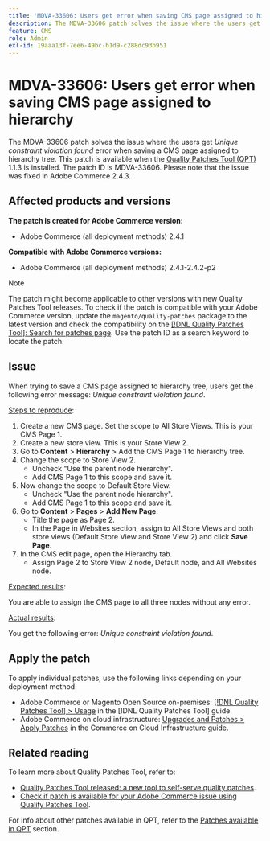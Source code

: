 ```yaml
---
title: 'MDVA-33606: Users get error when saving CMS page assigned to hierarchy'
description: The MDVA-33606 patch solves the issue where the users get *Unique constraint violation found* error when saving a CMS page assigned to hierarchy tree. This patch is available when the [Quality Patches Tool (QPT)](https://experienceleague.adobe.com/en/docs/commerce-operations/tools/quality-patches-tool/quality-patches-tool-to-self-serve-quality-patches) 1.1.3 is installed. The patch ID is MDVA-33606. Please note that the issue was fixed in Adobe Commerce 2.4.3.
feature: CMS
role: Admin
exl-id: 19aaa13f-7ee6-49bc-b1d9-c288dc93b951
---
```

# MDVA-33606: Users get error when saving CMS page assigned to hierarchy

The MDVA-33606 patch solves the issue where the users get *Unique constraint violation found* error when saving a CMS page assigned to hierarchy tree. This patch is available when the [Quality Patches Tool (QPT)](https://experienceleague.adobe.com/en/docs/commerce-operations/tools/quality-patches-tool/quality-patches-tool-to-self-serve-quality-patches) 1.1.3 is installed. The patch ID is MDVA-33606. Please note that the issue was fixed in Adobe Commerce 2.4.3.

## Affected products and versions

**The patch is created for Adobe Commerce version:**

* Adobe Commerce (all deployment methods) 2.4.1

**Compatible with Adobe Commerce versions:**

* Adobe Commerce (all deployment methods) 2.4.1-2.4.2-p2

>[!NOTE]
>
>The patch might become applicable to other versions with new Quality Patches Tool releases. To check if the patch is compatible with your Adobe Commerce version, update the `magento/quality-patches` package to the latest version and check the compatibility on the [[!DNL Quality Patches Tool]: Search for patches page](https://experienceleague.adobe.com/en/docs/commerce-operations/tools/quality-patches-tool/quality-patches-tool-to-self-serve-quality-patches). Use the patch ID as a search keyword to locate the patch.

## Issue

When trying to save a CMS page assigned to hierarchy tree, users get the following error message: *Unique constraint violation found*.

<u>Steps to reproduce</u>:

1. Create a new CMS page. Set the scope to All Store Views. This is your CMS Page 1.
1. Create a new store view. This is your Store View 2.
1. Go to **Content** > **Hierarchy** > Add the CMS Page 1 to hierarchy tree.
1. Change the scope to Store View 2.
    * Uncheck "Use the parent node hierarchy".
    * Add CMS Page 1 to this scope and save it.
1. Now change the scope to Default Store View.
    * Uncheck "Use the parent node hierarchy".
    * Add CMS Page 1 to this scope and save it.
1. Go to **Content** > **Pages** > **Add New Page**.
    * Title the page as Page 2.
    * In the Page in Websites section, assign to All Store Views and both store views (Default Store View and Store View 2) and click **Save Page**.
1. In the CMS edit page, open the Hierarchy tab.
    * Assign Page 2 to Store View 2 node, Default node, and All Websites node.

<u>Expected results</u>:

You are able to assign the CMS page to all three nodes without any error.

<u>Actual results</u>:

You get the following error: *Unique constraint violation found*.

## Apply the patch

To apply individual patches, use the following links depending on your deployment method:

* Adobe Commerce or Magento Open Source on-premises: [[!DNL Quality Patches Tool] > Usage](/help/tools/quality-patches-tool/usage.md) in the [!DNL Quality Patches Tool] guide.
* Adobe Commerce on cloud infrastructure: [Upgrades and Patches > Apply Patches](https://experienceleague.adobe.com/docs/commerce-cloud-service/user-guide/develop/upgrade/apply-patches.html) in the Commerce on Cloud Infrastructure guide.

## Related reading

To learn more about Quality Patches Tool, refer to:

* [Quality Patches Tool released: a new tool to self-serve quality patches](https://experienceleague.adobe.com/en/docs/commerce-operations/tools/quality-patches-tool/quality-patches-tool-to-self-serve-quality-patches).
* [Check if patch is available for your Adobe Commerce issue using Quality Patches Tool](/help/tools/quality-patches-tool/patches-available-in-qpt/check-patch-for-magento-issue-with-magento-quality-patches.md).

For info about other patches available in QPT, refer to the [Patches available in QPT](https://support.magento.com/hc/en-us/sections/360010506631-Patches-available-in-MQP-tool-) section.
